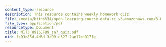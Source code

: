 ```yaml
---
content_type: resource
description: This resource contains weekly homework quiz.
file: /media/https%3A/open-learning-course-data-rc.s3.amazonaws.com/3-091sc-introduction-to-solid-state-chemistry-fall-2010/fc93c85d4d6d3c99e5272ae17ee0171e_MIT3_091SCF09_sa7_quiz.pdf
file_type: application/pdf
resourcetype: Document
title: MIT3_091SCF09_sa7_quiz.pdf
uid: fc93c85d-4d6d-3c99-e527-2ae17ee0171e
---
```

